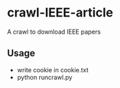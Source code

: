 # crawl-IEEE-article
A crawl to download IEEE papers


## Usage
 + write cookie in cookie.txt
 + python runcrawl.py
